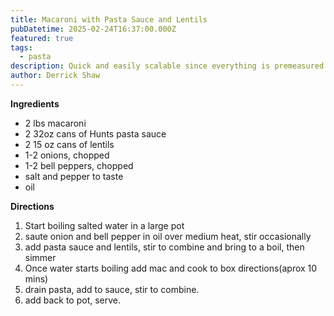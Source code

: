 ```yaml
---
title: Macaroni with Pasta Sauce and Lentils
pubDatetime: 2025-02-24T16:37:00.000Z
featured: true
tags:
  - pasta
description: Quick and easily scalable since everything is premeasured by cans and jars.
author: Derrick Shaw
---
```

**Ingredients**

* 2 lbs macaroni
* 2 32oz cans of Hunts pasta sauce
* 2 15 oz cans of lentils
* 1-2 onions, chopped
* 1-2 bell peppers, chopped
* salt and pepper to taste
* oil

**Directions**

1. Start boiling salted water in a large pot
2. saute onion and bell pepper in oil over medium heat, stir occasionally
3. add pasta sauce and lentils, stir to combine and bring to a boil, then simmer
4. Once water starts boiling add mac and cook to box directions(aprox 10 mins)
5. drain pasta, add to sauce, stir to combine.
6. add back to pot, serve.
